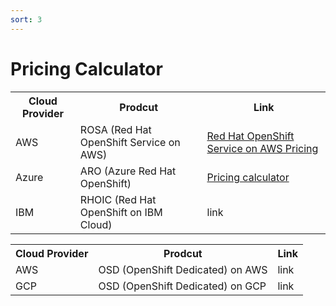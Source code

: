 ```yaml
---
sort: 3
---
```


# Pricing Calculator

<table>
  <tr><!--line 1 title-->
    <th> Cloud Provider </th> <th> Prodcut </th> <th> Link</th>
  </tr>

  <tr>
    <td><!--  Cloud Provider Name  -->
       AWS
    </td>
    <td><!-- Product -->
         ROSA (Red Hat OpenShift Service on AWS) 
    </td>
    <td><!--  Link -->
    <a href="https://aws.amazon.com/jp/rosa/pricing/">Red Hat OpenShift Service on AWS Pricing</a>
    </td>
  </tr>
  
  <tr>
    <td><!--  Cloud Provider Name  -->
        Azure
    </td>
    <td><!-- Prodcut -->
      ARO (Azure Red Hat OpenShift) 
    </td>
    <td><!-- Link -->
         <a href="https://redhat-forum.jp/summit/](https://azure.microsoft.com/en-in/pricing/calculator/">Pricing calculator</a>
    </td>
  </tr>
  
  
  <tr>
    <td> <!--  Cloud Provider Name  -->
       IBM
    </td>
    <td> <!-- Prodcut -->
      RHOIC (Red Hat OpenShift on IBM Cloud)
    </td>
    <td> <!-- Link -->
       link
    </td>
  </tr>

</table>


<table>
  <tr><!--line 1 title-->
    <th> Cloud Provider </th> <th> Prodcut </th> <th> Link</th>
  </tr>
  <tr>
    <td> <!--  Cloud Provider Name  -->
        AWS
    </td>
    <td> <!-- Prodcut -->
      OSD (OpenShift Dedicated) on AWS
    </td>
    <td> <!-- Link -->
       link
    </td>
  </tr>
  
   <tr>
    <td> <!--  Cloud Provider Name  -->
        GCP
    </td>
    <td> <!-- Prodcut -->
      OSD (OpenShift Dedicated) on GCP
    </td>
    <td> <!-- Link -->
       link
    </td>
  </tr>
  
</table>
